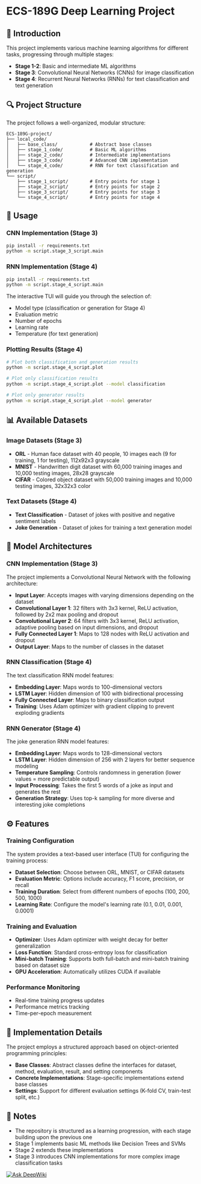 # ECS-189G Deep Learning Project

## 📌 Introduction
This project implements various machine learning algorithms for different tasks, progressing through multiple stages:
- **Stage 1-2**: Basic and intermediate ML algorithms
- **Stage 3**: Convolutional Neural Networks (CNNs) for image classification
- **Stage 4**: Recurrent Neural Networks (RNNs) for text classification and text generation

## 🔍 Project Structure
The project follows a well-organized, modular structure:

```
ECS-189G-project/  
├── local_code/  
│   ├── base_class/            # Abstract base classes  
│   ├── stage_1_code/          # Basic ML algorithms  
│   ├── stage_2_code/          # Intermediate implementations  
│   ├── stage_3_code/          # Advanced CNN implementation  
│   └── stage_4_code/          # RNN for text classification and generation  
└── script/  
    ├── stage_1_script/        # Entry points for stage 1  
    ├── stage_2_script/        # Entry points for stage 2  
    ├── stage_3_script/        # Entry points for stage 3  
    └── stage_4_script/        # Entry points for stage 4  
```

## 🚀 Usage

### CNN Implementation (Stage 3)
```bash
pip install -r requirements.txt
python -m script.stage_3_script.main
```

### RNN Implementation (Stage 4)
```bash
pip install -r requirements.txt
python -m script.stage_4_script.main
```

The interactive TUI will guide you through the selection of:
- Model type (classification or generation for Stage 4)
- Evaluation metric
- Number of epochs
- Learning rate
- Temperature (for text generation)

### Plotting Results (Stage 4)
```bash
# Plot both classification and generation results
python -m script.stage_4_script.plot

# Plot only classification results
python -m script.stage_4_script.plot --model classification

# Plot only generator results
python -m script.stage_4_script.plot --model generator
```

## 📊 Available Datasets

### Image Datasets (Stage 3)
- **ORL** - Human face dataset with 40 people, 10 images each (9 for training, 1 for testing), 112x92x3 grayscale
- **MNIST** - Handwritten digit dataset with 60,000 training images and 10,000 testing images, 28x28 grayscale
- **CIFAR** - Colored object dataset with 50,000 training images and 10,000 testing images, 32x32x3 color

### Text Datasets (Stage 4)
- **Text Classification** - Dataset of jokes with positive and negative sentiment labels
- **Joke Generation** - Dataset of jokes for training a text generation model

## 🧠 Model Architectures

### CNN Implementation (Stage 3)
The project implements a Convolutional Neural Network with the following architecture:

- **Input Layer**: Accepts images with varying dimensions depending on the dataset
- **Convolutional Layer 1**: 32 filters with 3x3 kernel, ReLU activation, followed by 2x2 max pooling and dropout
- **Convolutional Layer 2**: 64 filters with 3x3 kernel, ReLU activation, adaptive pooling based on input dimensions, and dropout
- **Fully Connected Layer 1**: Maps to 128 nodes with ReLU activation and dropout
- **Output Layer**: Maps to the number of classes in the dataset

### RNN Classification (Stage 4)
The text classification RNN model features:

- **Embedding Layer**: Maps words to 100-dimensional vectors
- **LSTM Layer**: Hidden dimension of 100 with bidirectional processing
- **Fully Connected Layer**: Maps to binary classification output
- **Training**: Uses Adam optimizer with gradient clipping to prevent exploding gradients

### RNN Generator (Stage 4)
The joke generation RNN model features:

- **Embedding Layer**: Maps words to 128-dimensional vectors
- **LSTM Layer**: Hidden dimension of 256 with 2 layers for better sequence modeling
- **Temperature Sampling**: Controls randomness in generation (lower values = more predictable output)
- **Input Processing**: Takes the first 5 words of a joke as input and generates the rest
- **Generation Strategy**: Uses top-k sampling for more diverse and interesting joke completions

## ⚙️ Features
### Training Configuration
The system provides a text-based user interface (TUI) for configuring the training process:

- **Dataset Selection**: Choose between ORL, MNIST, or CIFAR datasets
- **Evaluation Metric**: Options include accuracy, F1 score, precision, or recall
- **Training Duration**: Select from different numbers of epochs (100, 200, 500, 1000)
- **Learning Rate**: Configure the model's learning rate (0.1, 0.01, 0.001, 0.0001)

### Training and Evaluation
- **Optimizer**: Uses Adam optimizer with weight decay for better generalization
- **Loss Function**: Standard cross-entropy loss for classification
- **Mini-batch Training**: Supports both full-batch and mini-batch training based on dataset size
- **GPU Acceleration**: Automatically utilizes CUDA if available

### Performance Monitoring
- Real-time training progress updates
- Performance metrics tracking
- Time-per-epoch measurement

## 🔬 Implementation Details
The project employs a structured approach based on object-oriented programming principles:

- **Base Classes**: Abstract classes define the interfaces for dataset, method, evaluation, result, and setting components
- **Concrete Implementations**: Stage-specific implementations extend base classes
- **Settings**: Support for different evaluation settings (K-fold CV, train-test split, etc.)

## 🔗 Notes
- The repository is structured as a learning progression, with each stage building upon the previous one
- Stage 1 implements basic ML methods like Decision Trees and SVMs
- Stage 2 extends these implementations
- Stage 3 introduces CNN implementations for more complex image classification tasks

[![Ask DeepWiki](https://deepwiki.com/badge.svg)](https://deepwiki.com/scaredvc/ECS-189G-project)
